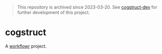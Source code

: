 > This repository is archived since 2023-03-20. See [cogstruct-dev](https://github.com/psychelzh/cogstruct-dev) for further development of this project.

# cogstruct

A [workflowr][] project.

[workflowr]: https://github.com/workflowr/workflowr
